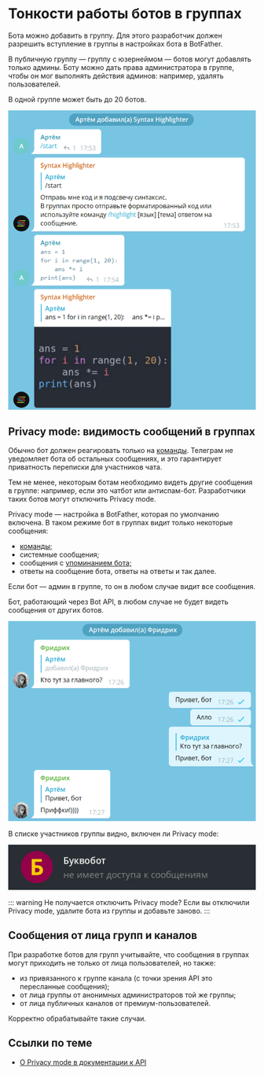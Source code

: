 # Тонкости работы ботов в группах

Бота можно добавить в группу. Для этого разработчик должен разрешить вступление в группы в настройках бота в BotFather.

В публичную группу — группу с юзернеймом — ботов могут добавлять только админы. Боту можно дать права администратора в
группе, чтобы он мог выполнять действия админов: например, удалять пользователей. 

В одной группе может быть до 20 ботов.

![](highlighter.png)

## Privacy mode: видимость сообщений в группах

Обычно бот должен реагировать только на [команды](../messages/commands.md).
Телеграм не уведомляет бота об остальных сообщениях,
и это гарантирует приватность переписки для участников чата.

Тем не менее, некоторым ботам необходимо видеть другие сообщения в группе: например, если это чатбот или антиспам-бот.
Разработчики таких ботов могут отключить Privacy mode.

Privacy mode — настройка в BotFather, которая по умолчанию включена. В таком режиме бот в группах видит только
некоторые сообщения:

- [команды;](/ru/chats/commands/)
- системные сообщения;
- сообщения с [упоминанием бота;](/ru/chats/markup/)
- ответы на сообщение бота, ответы на ответы и так далее.

Если бот — админ в группе, то он в любом случае видит все сообщения.

Бот, работающий через Bot API, в любом случае не будет видеть сообщения от других ботов.

![](friedrich.png)

В списке участников группы видно, включен ли Privacy mode:

![](privacy.png)

::: warning Не получается отключить Privacy mode?
Если вы отключили Privacy mode, удалите бота из группы и добавьте заново.
:::

## Сообщения от лица групп и каналов

При разработке ботов для групп учитывайте, что сообщения в группах могут приходить не только от лица пользователей, но
также:

- из привязанного к группе канала (с точки зрения API это пересланные сообщения);
- от лица группы от анонимных администраторов той же группы;
- от лица публичных каналов от премиум-пользователей.

Корректно обрабатывайте такие случаи.

## Ссылки по теме

- [О Privacy mode в документации к API](https://core.telegram.org/bots/features#privacy-mode)
